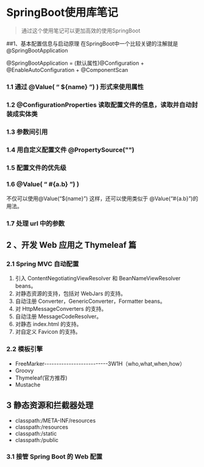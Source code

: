 # SpringBoot使用库笔记
>通过这个使用笔记可以更加高效的使用SpringBoot

##1、基本配置信息与启动原理
在SpringBoot中一个比较关键的注解就是@SpringBootApplication       
    
@SpringBootApplication = (默认属性)@Configuration + @EnableAutoConfiguration + @ComponentScan       

### 1.1 通过 @Value( “ ${name} ”) ) 形式来使用属性

### 1.2 @ConfigurationProperties 读取配置文件的信息，读取并自动封装成实体类

### 1.3  参数间引用

### 1.4  用自定义配置文件 @PropertySource("")

### 1.5 配置文件的优先级

### 1.6 @Value( “ #{a.b} ”) )
不仅可以使用@Value(“${name}”) 这样，还可以使用类似于 @Value(“#{a.b}”)的用法。

### 1.7 处理 url 中的参数


## 2 、开发 Web 应用之 Thymeleaf 篇

### 2.1 Spring MVC 自动配置

1. 引入 ContentNegotiatingViewResolver 和 BeanNameViewResolver beans。
2. 对静态资源的支持，包括对 WebJars 的支持。
3. 自动注册 Converter，GenericConverter，Formatter beans。
4. 对 HttpMessageConverters 的支持。
5. 自动注册 MessageCodeResolver。
6. 对静态 index.html 的支持。
7. 对自定义 Favicon 的支持。

### 2.2 模板引擎
* FreeMarker--------------------------3W1H（who,what,when,how）
* Groovy
* Thymeleaf(官方推荐)
* Mustache



## 3 静态资源和拦截器处理

* classpath:/META-INF/resources
* classpath:/resources
* classpath:/static
* classpath:/public

### 3.1 接管 Spring Boot 的 Web 配置




